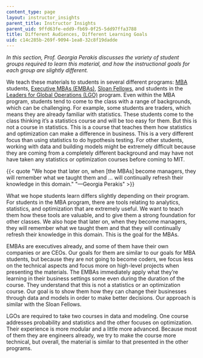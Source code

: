 ```yaml
---
content_type: page
layout: instructor_insights
parent_title: Instructor Insights
parent_uid: 9ffd63fe-edd9-fb69-0f25-5dd97ffa3788
title: Different Audiences, Different Learning Goals
uid: c14c285b-269f-9094-1ea8-32c8f19dadde
---
```


_In this section, Prof. Georgia Perakis discusses the variety of student groups required to learn this material, and how the instructional goals for each group are slightly different._

We teach these materials to students in several different programs: [MBA](http://mitsloan.mit.edu/mba/) students, [Executive MBAs (EMBAs)](https://emba.mit.edu/?src=EXacadoview/), [Sloan Fellows](http://mitsloan.mit.edu/fellows/), and students in the [Leaders for Global Operations (LGO)](http://lgo.mit.edu/) program. Even within the MBA program, students tend to come to the class with a range of backgrounds, which can be challenging. For example, some students are traders, which means they are already familiar with statistics. These students come to the class thinking it’s a statistics course and will be too easy for them. But this is not a course in statistics. This is a course that teaches them how statistics and optimization can make a difference in business. This is a very different focus than using statistics to do hypothesis testing. For other students, working with data and building models might be extremely difficult because they are coming from a completely different background and may have not have taken any statistics or optimization courses before coming to MIT.

{{< quote "We hope that later on, when [the MBAs] become managers, they will remember what we taught them and … will continually refresh their knowledge in this domain." "—Georgia Perakis" >}}

What we hope students learn differs slightly depending on their program. For students in the MBA program, there are tools relating to analytics, statistics, and optimization that are extremely useful. We want to teach them how these tools are valuable, and to give them a strong foundation for other classes. We also hope that later on, when they become managers, they will remember what we taught them and that they will continually refresh their knowledge in this domain. This is the goal for the MBAs.

EMBAs are executives already, and some of them have their own companies or are CEOs. Our goals for them are similar to our goals for MBA students, but because they are not going to become coders, we focus less on the technical aspects and focus more on high-level projects when presenting the materials. The EMBAs immediately apply what they’re learning in their business settings some even during the duration of the course. They understand that this is not a statistics or an optimization course. Our goal is to show them how they can change their businesses through data and models in order to make better decisions. Our approach is similar with the Sloan Fellows.

LGOs are required to take two courses in data and modeling. One course addresses probability and statistics and the other focuses on optimization. Their experience is more modular and a little more advanced. Because most of them they are engineers already, we try to make the course more technical, but overall, the material is similar to that presented in the other programs.